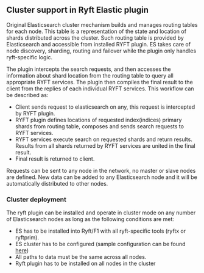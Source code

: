 ## Cluster support in Ryft Elastic plugin

Original Elasticsearch cluster mechanism builds and manages routing tables for each node. 
This table is a representation of the state and location of shards distributed across the cluster. 
Such routing table is provided by Elasticsearch and accessible from installed RYFT plugin. 
ES takes care of node discovery, sharding, routing and failover while the plugin only handles ryft-specific logic.

The plugin intercepts the search requests, and then accesses the information about shard location from the routing 
table to query all appropriate RYFT services. The plugin then compiles the final result to the client from the replies
of each individual RYFT services. 
This workflow can be described as:

- Client sends request to elasticsearch on any, this request is intercepted by RYFT plugin.
- RYFT plugin defines locations of requested index(indices) primary shards from routing table, composes and sends search 
requests to RYFT services. 
- RYFT services execute search on requested shards and return results. Results from all shards returned by RYFT 
services are united in the final result.
- Final result is returned to client.
	
Requests can be sent to any node in the network, no master or slave nodes are defined. 
New data can be added to any Elasticsearch node and it will be automatically distributed to other nodes.

### Cluster deployment

The ryft plugin can be installed and operate in cluster mode on any number of Elasticsearch nodes as long as the 
following conditions are met:

- ES has to be installed into Ryft/F1 with all ryft-specific tools (ryftx or ryftprim).
- ES cluster has to be configured (sample configuration can be found [here](src/main/resources/elasticsearch.yml))
- All paths to data must be the same across all nodes.
- Ryft plugin has to be installed on all nodes in the cluster

